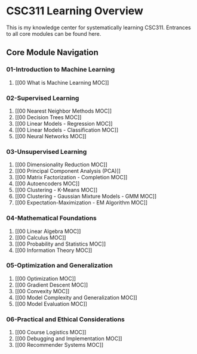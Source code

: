 # CSC311 Learning Overview
This is my knowledge center for systematically learning CSC311. Entrances to all core modules can be found here.

## Core Module Navigation

### 01-Introduction to Machine Learning
1. [[00 What is Machine Learning MOC]]
### 02-Supervised Learning
1. [[00 Nearest Neighbor Methods MOC]]
2. [[00 Decision Trees MOC]]
3. [[00 Linear Models - Regression MOC]]
4. [[00 Linear Models - Classification MOC]]
5. [[00 Neural Networks MOC]]

### 03-Unsupervised Learning
1. [[00 Dimensionality Reduction MOC]]
2. [[00 Principal Component Analysis (PCA)]]
3. [[00 Matrix Factorization - Completion MOC]]
4. [[00 Autoencoders MOC]]
5. [[00 Clustering - K-Means MOC]]
6. [[00 Clustering - Gaussian Mixture Models - GMM MOC]]
7. [[00 Expectation-Maximization - EM Algorithm MOC]]

### 04-Mathematical Foundations
1. [[00 Linear Algebra MOC]]
2. [[00 Calculus MOC]]
3. [[00 Probability and Statistics MOC]]
4. [[00 Information Theory MOC]]

### 05-Optimization and Generalization
1. [[00 Optimization MOC]]
2. [[00 Gradient Descent MOC]]
3. [[00 Convexity MOC]]
4. [[00 Model Complexity and Generalization MOC]]
5. [[00 Model Evaluation MOC]]

### 06-Practical and Ethical Considerations
1. [[00 Course Logistics MOC]]
2. [[00 Debugging and Implementation MOC]]
3. [[00 Recommender Systems MOC]]
